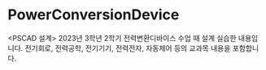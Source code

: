 # PowerConversionDevice
&lt;PSCAD 설계> 2023년 3학년 2학기 전력변환디바이스 수업 때 설계 실습한 내용입니다. 전기회로, 전력공학, 전기기기, 전력전자, 자동제어 등의 교과목 내용을 포함합니다.
